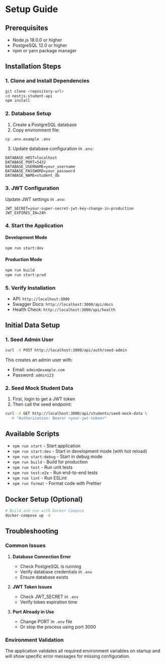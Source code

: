 # Setup Guide

## Prerequisites
- Node.js 18.0.0 or higher
- PostgreSQL 12.0 or higher
- npm or yarn package manager

## Installation Steps

### 1. Clone and Install Dependencies
```bash
git clone <repository-url>
cd nestjs-student-api
npm install
```

### 2. Database Setup
1. Create a PostgreSQL database
2. Copy environment file:
```bash
cp .env.example .env
```
3. Update database configuration in `.env`:
```env
DATABASE_HOST=localhost
DATABASE_PORT=5432
DATABASE_USERNAME=your_username
DATABASE_PASSWORD=your_password
DATABASE_NAME=student_db
```

### 3. JWT Configuration
Update JWT settings in `.env`:
```env
JWT_SECRET=your-super-secret-jwt-key-change-in-production
JWT_EXPIRES_IN=24h
```

### 4. Start the Application

#### Development Mode
```bash
npm run start:dev
```

#### Production Mode
```bash
npm run build
npm run start:prod
```

### 5. Verify Installation
- API: `http://localhost:3000`
- Swagger Docs: `http://localhost:3000/api/docs`
- Health Check: `http://localhost:3000/api/health`

## Initial Data Setup

### 1. Seed Admin User
```bash
curl -X POST http://localhost:3000/api/auth/seed-admin
```
This creates an admin user with:
- Email: `admin@example.com`
- Password: `admin123`

### 2. Seed Mock Student Data
1. First, login to get a JWT token
2. Then call the seed endpoint:
```bash
curl -X GET http://localhost:3000/api/students/seed-mock-data \
  -H "Authorization: Bearer <your-jwt-token>"
```

## Available Scripts
- `npm run start` - Start application
- `npm run start:dev` - Start in development mode (with hot reload)
- `npm run start:debug` - Start in debug mode
- `npm run build` - Build for production
- `npm run test` - Run unit tests
- `npm run test:e2e` - Run end-to-end tests
- `npm run lint` - Run ESLint
- `npm run format` - Format code with Prettier

## Docker Setup (Optional)
```bash
# Build and run with Docker Compose
docker-compose up -d
```

## Troubleshooting

### Common Issues
1. **Database Connection Error**
   - Check PostgreSQL is running
   - Verify database credentials in `.env`
   - Ensure database exists

2. **JWT Token Issues**
   - Check JWT_SECRET in `.env`
   - Verify token expiration time

3. **Port Already in Use**
   - Change PORT in `.env` file
   - Or stop the process using port 3000

### Environment Validation
The application validates all required environment variables on startup and will show specific error messages for missing configuration.
